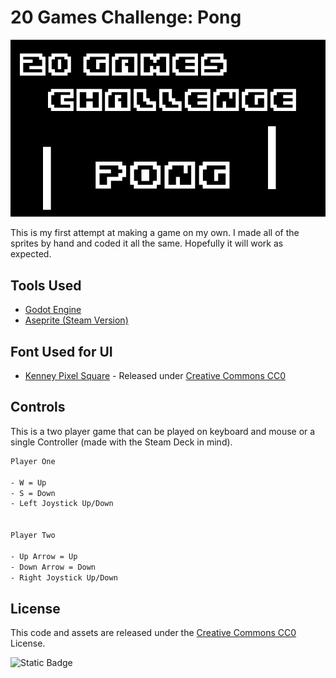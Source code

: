 # 20 Games Challenge: Pong

![Splash Screen](https://raw.githubusercontent.com/cfultz/20GamesChallengePong/main/assets/splash.png)


This is my first attempt at making a game on my own. I made all of the sprites by hand and coded it all the same. Hopefully it will work as expected.


## Tools Used
* [Godot Engine](https://godotengine.org)
* [Aseprite (Steam Version)](https://github.com/aseprite/aseprite)

## Font Used for UI
* [Kenney Pixel Square](https://www.kenney.nl/assets/kenney-fonts) - Released under [Creative Commons CC0](https://creativecommons.org/publicdomain/zero/1.0/)

## Controls

This is a two player game that can be played on keyboard and mouse or a single Controller (made with the Steam Deck in mind). 

```bash
Player One 

- W = Up
- S = Down
- Left Joystick Up/Down


Player Two

- Up Arrow = Up
- Down Arrow = Down
- Right Joystick Up/Down
```

## License

This code and assets are released under the [Creative Commons CC0](https://creativecommons.org/publicdomain/zero/1.0/) License.

![Static Badge](https://img.shields.io/badge/Godot-4.x-blue)
